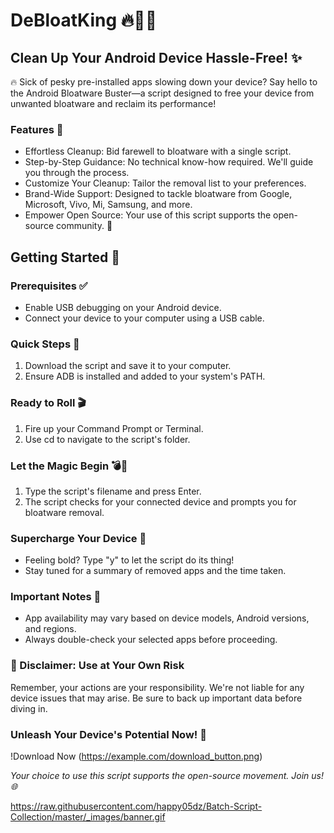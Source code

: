# DeBloatKing 🔥👑🚀

## Clean Up Your Android Device Hassle-Free! ✨

🔥 Sick of pesky pre-installed apps slowing down your device? Say hello to the Android Bloatware Buster—a script designed to free your device from unwanted bloatware and reclaim its performance!

### Features 🌟

- Effortless Cleanup: Bid farewell to bloatware with a single script.
- Step-by-Step Guidance: No technical know-how required. We'll guide you through the process.
- Customize Your Cleanup: Tailor the removal list to your preferences.
- Brand-Wide Support: Designed to tackle bloatware from Google, Microsoft, Vivo, Mi, Samsung, and more.
- Empower Open Source: Your use of this script supports the open-source community. 🙌

## Getting Started 🚀

### Prerequisites ✅

- Enable USB debugging on your Android device.
- Connect your device to your computer using a USB cable.

### Quick Steps 📝

1. Download the script and save it to your computer.
2. Ensure ADB is installed and added to your system's PATH.

### Ready to Roll 🎬

1. Fire up your Command Prompt or Terminal.
2. Use cd to navigate to the script's folder.

### Let the Magic Begin 💣💛

1. Type the script's filename and press Enter.
2. The script checks for your connected device and prompts you for bloatware removal.

### Supercharge Your Device 🚀

- Feeling bold? Type "y" to let the script do its thing!
- Stay tuned for a summary of removed apps and the time taken.

### Important Notes 📢

- App availability may vary based on device models, Android versions, and regions.
- Always double-check your selected apps before proceeding.

### 🛑 Disclaimer: Use at Your Own Risk

Remember, your actions are your responsibility. We're not liable for any device issues that may arise. Be sure to back up important data before diving in.

### Unleash Your Device's Potential Now! 🚀

!Download Now (https://example.com/download_button.png)

*Your choice to use this script supports the open-source movement. Join us! 🌐*

https://raw.githubusercontent.com/happy05dz/Batch-Script-Collection/master/_images/banner.gif
